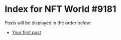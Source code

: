 # Index for NFT World #9181
Posts will be displayed in the order below:

- [Your first post](./001-first.md)

